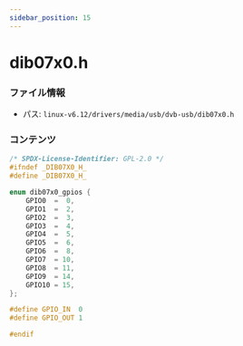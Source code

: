 ```yaml
---
sidebar_position: 15
---
```

# dib07x0.h

### ファイル情報

- パス: `linux-v6.12/drivers/media/usb/dvb-usb/dib07x0.h`

### コンテンツ

```h
/* SPDX-License-Identifier: GPL-2.0 */
#ifndef _DIB07X0_H_
#define _DIB07X0_H_

enum dib07x0_gpios {
	GPIO0  =  0,
	GPIO1  =  2,
	GPIO2  =  3,
	GPIO3  =  4,
	GPIO4  =  5,
	GPIO5  =  6,
	GPIO6  =  8,
	GPIO7  = 10,
	GPIO8  = 11,
	GPIO9  = 14,
	GPIO10 = 15,
};

#define GPIO_IN  0
#define GPIO_OUT 1

#endif

```
